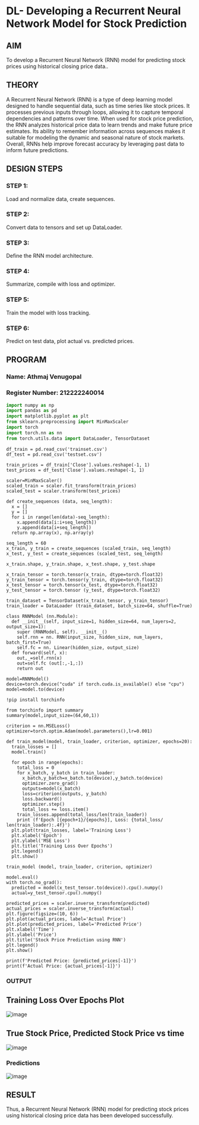# DL- Developing a Recurrent Neural Network Model for Stock Prediction

## AIM
To develop a Recurrent Neural Network (RNN) model for predicting stock prices using historical closing price data..

## THEORY
A Recurrent Neural Network (RNN) is a type of deep learning model designed to handle sequential data, such as time series like stock prices. It processes previous inputs through loops, allowing it to capture temporal dependencies and patterns over time. When used for stock price prediction, the RNN analyzes historical price data to learn trends and make future price estimates. Its ability to remember information across sequences makes it suitable for modeling the dynamic and seasonal nature of stock markets. Overall, RNNs help improve forecast accuracy by leveraging past data to inform future predictions.

## DESIGN STEPS
### STEP 1: 
Load and normalize data, create sequences.

### STEP 2: 
Convert data to tensors and set up DataLoader.

### STEP 3: 
Define the RNN model architecture.

### STEP 4: 
Summarize, compile with loss and optimizer.

### STEP 5: 
Train the model with loss tracking.

### STEP 6: 
Predict on test data, plot actual vs. predicted prices.

## PROGRAM

### Name: Athmaj Venugopal
### Register Number: 212222240014

```python
import numpy as np
import pandas as pd
import matplotlib.pyplot as plt
from sklearn.preprocessing import MinMaxScaler
import torch
import torch.nn as nn
from torch.utils.data import DataLoader, TensorDataset
```
```
df_train = pd.read_csv('trainset.csv')
df_test = pd.read_csv('testset.csv')
```
```
train_prices = df_train['Close'].values.reshape(-1, 1)
test_prices = df_test['Close'].values.reshape(-1, 1)
```
```
scaler=MinMaxScaler()
scaled_train = scaler.fit_transform(train_prices)
scaled_test = scaler.transform(test_prices)
```
```
def create_sequences (data, seq_length):
  x = []
  y = []
  for i in range(len(data)-seq_length):
    x.append(data[i:i+seq_length])
    y.append(data[i+seq_length])
  return np.array(x), np.array(y)

seq_length = 60
x_train, y_train = create_sequences (scaled_train, seq_length)
x_test, y_test = create_sequences (scaled_test, seq_length)
```
```
x_train.shape, y_train.shape, x_test.shape, y_test.shape
```
```
x_train_tensor = torch.tensor(x_train, dtype=torch.float32)
y_train_tensor = torch.tensor(y_train, dtype=torch.float32)
x_test_tensor = torch.tensor(x_test, dtype=torch.float32)
y_test_tensor = torch.tensor (y_test, dtype=torch.float32)
```
```
train_dataset = TensorDataset(x_train_tensor, y_train_tensor)
train_loader = DataLoader (train_dataset, batch_size=64, shuffle=True)
```
```
class RNNModel (nn.Module):
  def __init__(self, input_size=1, hidden_size=64, num_layers=2, output_size=1):
    super (RNNModel, self). __init__()
    self.rnn = nn. RNN(input_size, hidden_size, num_layers, batch_first=True)
    self.fc = nn. Linear(hidden_size, output_size)
  def forward(self, x):
    out,_=self.rnn(x)
    out=self.fc (out[:,-1,:])
    return out
```
```
model=RNNModel()
device=torch.device("cuda" if torch.cuda.is_available() else "cpu")
model=model.to(device)
```
```
!pip install torchinfo
```
```
from torchinfo import summary
summary(model,input_size=(64,60,1))
```
```
criterion = nn.MSELoss()
optimizer=torch.optim.Adam(model.parameters(),lr=0.001)
```
```
def train_model(model, train_loader, criterion, optimizer, epochs=20):
  train_losses = []
  model.train()

  for epoch in range(epochs):
    total_loss = 0
    for x_batch, y_batch in train_loader:
      x_batch,y_batch=x_batch.to(device),y_batch.to(device)
      optimizer.zero_grad()
      outputs=model(x_batch)
      loss=criterion(outputs, y_batch)
      loss.backward()
      optimizer.step()
      total_loss += loss.item()
    train_losses.append(total_loss/len(train_loader))
    print (f'Epoch [{epoch+1}/{epochs}], Loss: {total_loss/ len(train_loader):.4f}')
  plt.plot(train_losses, label='Training Loss')
  plt.xlabel('Epoch')
  plt.ylabel('MSE Loss')
  plt.title('Training Loss Over Epochs')
  plt.legend()
  plt.show()

train_model (model, train_loader, criterion, optimizer)
```
```
model.eval()
with torch.no_grad():
  predicted = model(x_test_tensor.to(device)).cpu().numpy()
  actual=y_test_tensor.cpu().numpy()

predicted_prices = scaler.inverse_transform(predicted)
actual_prices = scaler.inverse_transform(actual)
plt.figure(figsize=(10, 6))
plt.plot(actual_prices, label='Actual Price')
plt.plot(predicted_prices, label='Predicted Price')
plt.xlabel('Time')
plt.ylabel('Price')
plt.title('Stock Price Prediction using RNN')
plt.legend()
plt.show()

print(f'Predicted Price: {predicted_prices[-1]}')
print(f'Actual Price: {actual_prices[-1]}')

```



### OUTPUT
## Training Loss Over Epochs Plot

![image](https://github.com/user-attachments/assets/de30a63d-5352-4ffb-acae-22991e244802)

## True Stock Price, Predicted Stock Price vs time

![image](https://github.com/user-attachments/assets/49fd7967-2e21-4c59-a957-c7ba183b0c29)


### Predictions

![image](https://github.com/user-attachments/assets/87fd9aa2-6e12-4d0b-b9bb-f64170ef3b88)


## RESULT
Thus, a Recurrent Neural Network (RNN) model for predicting stock prices using historical closing price data has been developed successfully.

